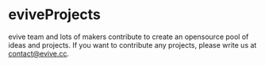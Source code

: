 # eviveProjects
evive team and lots of makers contribute to create an opensource pool of ideas and projects. If you want to contribute any projects, please write us at contact@evive.cc.
